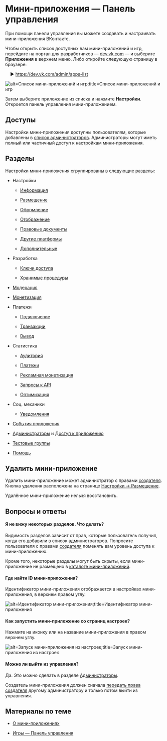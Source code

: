 
<!-- ---
title: 'Мини-приложения | Настройки | Обзор'
is_hidden: false
is_search_available: true
menu: 'main_menu'
visible_to_search_robots: true
meta_description: 
redirect_to: 
lang: ru
--- -->


#  Мини-приложения — Панель управления

При помощи панели управления вы можете создавать и настраивать мини-приложения ВКонтакте.

Чтобы открыть список доступных вам мини-приложений и игр, перейдите на портал для разработчиков — [dev.vk.com](https://dev.vk.com) — и выберите **Приложения** в верхнем меню. Либо откройте следующую страницу в браузере:

&nbsp;&nbsp;&nbsp;&nbsp;&#9658; https://dev.vk.com/admin/apps-list

<!-- exclusions/_images/mini-apps/settings/open-settings.png -->
![alt=Список мини-приложений и игр;title=Список мини-приложений и игр](dd97eb5fec8b1b2160934aa67f16077a479064a146e9111bf0451008 "-6874042547547619225")

Затем выберите приложение из списка и нажмите **Настройки**. Откроется панель управления мини-приложением.

## Доступы

Настройки мини-приложения доступны пользователям, которые добавлены в [список администраторов](mini-apps/settings/managers). Администраторы могут иметь полный или частичный доступ к настройкам мини-приложения.

## Разделы

Настройки мини-приложения сгруппированы в следующие разделы:

* Настройки

    * [Информация](mini-apps/settings/general/information)

    * [Размещение](mini-apps/settings/general/placement)

    * [Оформление](mini-apps/settings/general/design)

    * [Отображение](mini-apps/settings/general/display)

    * [Правовые документы](mini-apps/settings/general/legal-docs)

    * [Другие платформы](mini-apps/settings/general/other-platforms)

    * [Дополнительные](mini-apps/settings/general/additional)

* Разработка

    * [Ключи доступа](mini-apps/settings/development/keys)

    * [Хранимые&nbsp;процедуры](mini-apps/settings/development/stored-procedures)

* [Модерация](mini-apps/settings/moderation)

* [Монетизация](mini-apps/settings/monetization)

* Платежи

    * [Подключение](mini-apps/settings/payments/setting-up)

    * [Транзакции](mini-apps/settings/payments/transactions)

    * [Вывод](mini-apps/settings/payments/withdrawal)

* Статистика

    * [Аудитория](mini-apps/settings/stats/audience)

    * [Платежи](mini-apps/settings/stats/payments)

    * [Рекламная монетизация](mini-apps/settings/stats/monetization)

    * [Запросы к API](mini-apps/settings/stats/api-requests)

    * [Оптимизация](mini-apps/settings/stats/optimization)

* Соц. механики

    * [Уведомления](mini-apps/settings/social-mechanics/notifications)

* [События приложения](mini-apps/settings/history)

* [Администраторы](mini-apps/settings/managers) и [Доступ к приложению](mini-apps/settings/access-to-app)

* [Тестовые группы](mini-apps/settings/test-groups)

* [Помощь](mini-apps/settings/help)

## Удалить мини-приложение

Удалить мини-приложение может администратор с правами [создателя](mini-apps/settings/managers#Создатель). Кнопка удаления расположена на странице [Настройки &rarr; Размещение](mini-apps/settings/general/placement).

Удалённое мини-приложение нельзя восстановить.

## Вопросы и ответы

#### Я не вижу некоторых разделов. Что делать?

Видимость разделов зависит от прав, которые пользователь получил, когда его добавили в список администраторов. Попросите пользователя с правами [создателя](mini-apps/settings/managers#Создатель) поменять вам уровень доступа к мини-приложению.

Кроме того, некоторые разделы могут быть скрыты, если мини-приложение не размещено в [каталоге мини-приложений](https://vk.com/services).

#### Где найти ID мини-приложения?

Идентификатор мини-приложения отображается в настройках мини-приложения, в верхнем правом углу.

![alt=Идентификатор мини-приложения;title=Идентификатор мини-приложения](c4a3eca30175d02b36e6f52561bc5918c42e9b508296d9780b6b3bd8 "-6775721948894807074")

<!-- Чтобы скопировать идентификатор, выделите его на странице и скопируйте в буфер обмена. Нажатие на кнопку скопирует в буфер обмена адрес мини-приложения (`https://vk.com/app12357`). -->

#### Как запустить мини-приложение со страниц настроек?

Нажмите на иконку или на название мини-приложения в правом верхнем углу.

![alt=Запуск мини-приложения из настроек;title=Запуск мини-приложения из настроек](f18731c7c491c41ea29956538976e92675cd1576795348e571c7c2d7 "7793500522783778144")

#### Можно ли выйти из управления?

Да. Это можно сделать в разделе [Администраторы](mini-apps/settings/managers).

Создатель мини-приложения должен сначала [передать права создателя](mini-apps/settings/managers#Передача%20управления%20создателем) другому администратору и только потом выйти из управления.

## Материалы по теме

* [О мини-приложениях](mini-apps/overview)

* [Игры — Панель управления](games/settings/overview)

